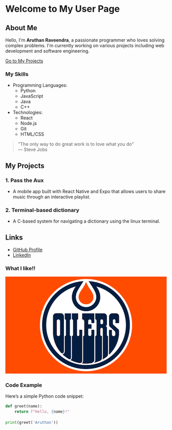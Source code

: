 # Welcome to My User Page

## About Me

Hello, I'm **Aruthan Raveendra**, a passionate programmer who loves solving complex problems. I'm currently working on various projects including web development and software engineering.

[Go to My Projects](###my-projects)


### My Skills

- Programming Languages:
  - Python
  - JavaScript
  - Java
  - C++
- Technologies:
  - React
  - Node.js
  - Git
  - HTML/CSS

> "The only way to do great work is to love what you do"  
> — Steve Jobs

## My Projects

### 1. **Pass the Aux**
- A mobile app built with React Native and Expo that allows users to share music through an interactive playlist.

### 2. **Terminal-based dictionary**
- A C-based system for navigating a dictionary using the linux terminal.

## Links

- [GitHub Profile](https://github.com/AruthanR)  
- [LinkedIn](https://www.linkedin.com/in/aruthanr/)

### What I like!!
![Favorite hockey team](images/NHL-Edmonton-Oilers.jpg)

### Code Example

Here’s a simple Python code snippet:

```python
def greet(name):
    return f"Hello, {name}!"

print(greet('Aruthan'))
